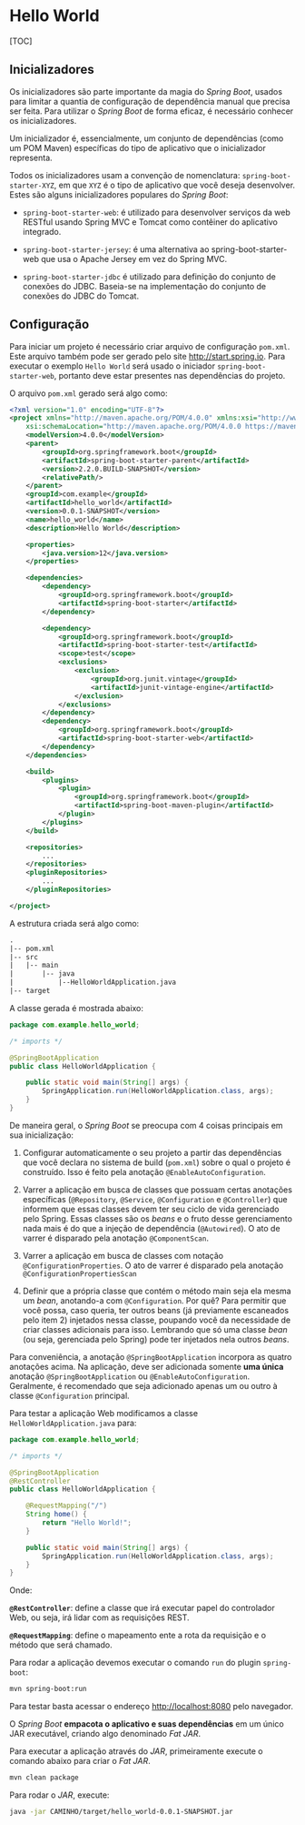 # Hello World

[TOC]

## Inicializadores

Os inicializadores são parte importante da magia do *Spring Boot*, usados para limitar a quantia de configuração de dependência manual que precisa ser feita. Para utilizar o *Spring Boot* de forma eficaz, é necessário conhecer os inicializadores.

Um inicializador é, essencialmente, um conjunto de dependências (como um POM Maven) específicas do tipo de aplicativo que o inicializador representa.

Todos os inicializadores usam a convenção de nomenclatura: `spring-boot-starter-XYZ`, em que `XYZ` é o tipo de aplicativo que você deseja desenvolver. Estes são alguns inicializadores populares do *Spring Boot*:

- `spring-boot-starter-web`: é utilizado para desenvolver serviços da web RESTful usando Spring MVC e Tomcat como contêiner do aplicativo integrado.

- `spring-boot-starter-jersey`: é uma alternativa ao spring-boot-starter-web que usa o Apache Jersey em vez do Spring MVC.

- `spring-boot-starter-jdbc` é utilizado para definição do conjunto de conexões do JDBC. Baseia-se na implementação do conjunto de conexões do JDBC do Tomcat.

## Configuração

Para iniciar um projeto é necessário criar arquivo de configuração `pom.xml`. Este arquivo também pode ser gerado pelo site <http://start.spring.io>. Para executar o exemplo `Hello World` será usado o iniciador `spring-boot-starter-web`, portanto deve estar presentes nas dependências do projeto.

O arquivo `pom.xml` gerado será algo como:

```xml
<?xml version="1.0" encoding="UTF-8"?>
<project xmlns="http://maven.apache.org/POM/4.0.0" xmlns:xsi="http://www.w3.org/2001/XMLSchema-instance"
    xsi:schemaLocation="http://maven.apache.org/POM/4.0.0 https://maven.apache.org/xsd/maven-4.0.0.xsd">
    <modelVersion>4.0.0</modelVersion>
    <parent>
        <groupId>org.springframework.boot</groupId>
        <artifactId>spring-boot-starter-parent</artifactId>
        <version>2.2.0.BUILD-SNAPSHOT</version>
        <relativePath/>
    </parent>
    <groupId>com.example</groupId>
    <artifactId>hello_world</artifactId>
    <version>0.0.1-SNAPSHOT</version>
    <name>hello_world</name>
    <description>Hello World</description>

    <properties>
        <java.version>12</java.version>
    </properties>

    <dependencies>
        <dependency>
            <groupId>org.springframework.boot</groupId>
            <artifactId>spring-boot-starter</artifactId>
        </dependency>

        <dependency>
            <groupId>org.springframework.boot</groupId>
            <artifactId>spring-boot-starter-test</artifactId>
            <scope>test</scope>
            <exclusions>
                <exclusion>
                    <groupId>org.junit.vintage</groupId>
                    <artifactId>junit-vintage-engine</artifactId>
                </exclusion>
            </exclusions>
        </dependency>
        <dependency>
            <groupId>org.springframework.boot</groupId>
            <artifactId>spring-boot-starter-web</artifactId>
        </dependency>
    </dependencies>

    <build>
        <plugins>
            <plugin>
                <groupId>org.springframework.boot</groupId>
                <artifactId>spring-boot-maven-plugin</artifactId>
            </plugin>
        </plugins>
    </build>

    <repositories>
        ...
    </repositories>
    <pluginRepositories>
        ...
    </pluginRepositories>

</project>
```

A estrutura criada será algo como:

```txt
.
|-- pom.xml
|-- src
|   |-- main
|       |-- java
|           |--HelloWorldApplication.java
|-- target
```

A classe gerada é mostrada abaixo:

```java
package com.example.hello_world;

/* imports */

@SpringBootApplication
public class HelloWorldApplication {

    public static void main(String[] args) {
        SpringApplication.run(HelloWorldApplication.class, args);
    }
}
```

De maneira geral, o *Spring Boot* se preocupa com 4 coisas principais em sua inicialização:

1. Configurar automaticamente o seu projeto a partir das dependências que você declara no sistema de build (`pom.xml`) sobre o qual o projeto é construído. Isso é feito pela anotação `@EnableAutoConfiguration`.

2. Varrer a aplicação em busca de classes que possuam certas anotações específicas (`@Repository`, `@Service`, `@Configuration` e `@Controller`) que informem que essas classes devem ter seu ciclo de vida gerenciado pelo Spring. Essas classes são os *beans* e o fruto desse gerenciamento nada mais é do que a injeção de dependência (`@Autowired`). O ato de varrer é disparado pela anotação `@ComponentScan`.

3. Varrer a aplicação em busca de classes com notação `@ConfigurationProperties`. O ato de varrer é disparado pela anotação `@ConfigurationPropertiesScan`

4. Definir que a própria classe que contém o método main seja ela mesma um *bean*, anotando-a com `@Configuration`. Por quê? Para permitir que você possa, caso queria, ter outros beans (já previamente escaneados pelo item 2) injetados nessa classe, poupando você da necessidade de criar classes adicionais para isso. Lembrando que só uma classe *bean* (ou seja, gerenciada pelo Spring) pode ter injetados nela outros *beans*.

Para conveniência, a anotação `@SpringBootApplication` incorpora as quatro anotações acima. Na aplicação, deve ser adicionada somente **uma única** anotação `@SpringBootApplication` ou `@EnableAutoConfiguration`. Geralmente, é recomendado que seja adicionado apenas um ou outro à classe `@Configuration` principal.

Para testar a aplicação Web modificamos a classe `HelloWorldApplication.java` para:

```java
package com.example.hello_world;

/* imports */

@SpringBootApplication
@RestController
public class HelloWorldApplication {

    @RequestMapping("/")
    String home() {
        return "Hello World!";
    }

    public static void main(String[] args) {
        SpringApplication.run(HelloWorldApplication.class, args);
    }
}
```

Onde:

**`@RestController`**: define a classe que irá executar papel do controlador Web, ou seja, irá lidar com as requisições REST.

**`@RequestMapping`**: define o mapeamento ente a rota da requisição e o método que será chamado.

Para rodar a aplicação devemos executar o comando `run` do plugin `spring-boot`:

```bash
mvn spring-boot:run
```

Para testar basta acessar o endereço <http://localhost:8080> pelo navegador.

O *Spring Boot* **empacota o aplicativo e suas dependências** em um único JAR executável, criando algo denominado *Fat JAR*.

Para executar a aplicação através do *JAR*, primeiramente execute o comando abaixo para criar o *Fat JAR*.

```bash
mvn clean package
```

Para rodar o *JAR*, execute:

```bash
java -jar CAMINHO/target/hello_world-0.0.1-SNAPSHOT.jar
```
